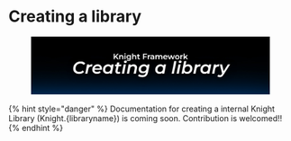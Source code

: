# Creating a library

<figure><img src="../.gitbook/assets/Creating a library.jpg" alt=""><figcaption></figcaption></figure>

{% hint style="danger" %}
Documentation for creating a internal Knight Library (Knight.{libraryname}) is coming soon. Contribution is welcomed!!
{% endhint %}

